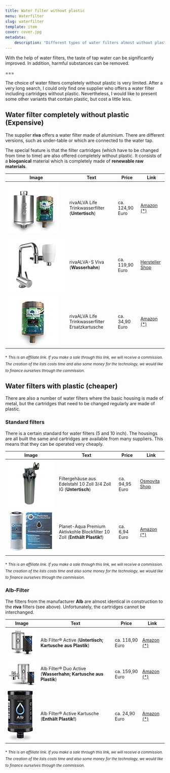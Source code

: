 ```yaml
---
title: Water filter without plastic
menu: Waterfilter
slug: waterfilter
template: item
cover: cover.jpg
metadata:
    description: "Different types of water filters almost without plastic. A simple and cheap way to remove pollutants from the water."
---
```


With the help of water filters, the taste of tap water can be significantly improved. In addition, harmful substances can be removed.

===

The choice of water filters completely without plastic is very limited. After a very long search, I could only find one supplier who offers a water filter including cartridges without plastic. Nevertheless, I would like to present some other variants that contain plastic, but cost a little less.

## Water filter completely without plastic (Expensive)

The supplier **riva** offers a water filter made of aluminium. There are different versions, such as under-table or which are connected to the water tap.

The special feature is that the filter cartridges (which have to be changed from time to time) are also offered completely without plastic. It consists of a **bioganical** material which is completely made of **renewable raw materials**.

| Image | Text | Price | Link |
|-------|--------|--------|--------|
| ![rivaALVA Life Trinkwasserfilter](riva-untertisch.jpg) | rivaALVA Life Trinkwasserfilter (**Untertisch**) | ca. 124,90 Euro | [Amazon (*)](https://amzn.to/3CPyX3I) |
| ![rivaALVA-S Viva](riva-wasserhahn.jpg) | rivaALVA-S Viva (**Wasserhahn**) | ca. 119,90 Euro | [Hersteller Shop](https://riva-filter.de/produkt/rivaalva-s-viva-trinkwasserfilter-wasserhahn/) |
| ![rivaALVA Life Trinkwasserfilter Ersatzkartusche](riva-kartusche.jpg) | rivaALVA Life Trinkwasserfilter Ersatzkartusche | ca. 34,90 Euro | [Amazon (*)](https://amzn.to/3w7tjpK) |

 <sub>\* *This is an affiliate link. If you make a sale through this link, we will receive a commission. The creation of the lists costs time and also some money for the technology, we would like to finance ourselves through the commission.*</sub>

## Water filters with plastic (cheaper)

There are also a number of water filters where the basic housing is made of metal, but the cartridges that need to be changed regularly are made of plastic.

### Standard filters

There is a certain standard for water filters (5 and 10 inch). The housings are all built the same and cartridges are available from many suppliers. This means that they can be operated very cheaply.

| Image | Text | Price | Link |
|-------|--------|--------|--------|
| ![Filtergehäuse aus Edelstahl 10 Zoll](standard-filter.jpg) | Filtergehäuse aus Edelstahl 10 Zoll 3/4 Zoll IG (**Untertisch**) | ca. 94,95 Euro | [Osmovita Shop](https://www.osmovita.de/filtergehaeuse-edelstahl-10-zoll-3-4-zoll-ig) |
| ![Planet-Aqua Premium Aktivkohle Blockfilter](standard-kartusche.jpg) | Planet-Aqua Premium Aktivkohle Blockfilter 10 Zoll (**Enthält Plastik!**) | ca. 6,94 Euro | [Amazon (*)](https://amzn.to/3Wm8ulq) |

<sub>\* *This is an affiliate link. If you make a sale through this link, we will receive a commission. The creation of the lists costs time and also some money for the technology, we would like to finance ourselves through the commission.*</sub>

 ### Alb-Filter
 The filters from the manufacturer **Alb** are almost identical in construction to the **riva** filters (see above). Unfortunately, the cartridges cannot be interchanged.

 | Image | Text | Price | Link |
|-------|--------|--------|--------|
| ![Alb Filter® Active Trinkwasserfilter](alb-untertisch.jpg) | Alb Filter® Active (**Untertisch; Kartusche aus Plastik**) | ca. 118,90 Euro | [Amazon (*)](https://amzn.to/3H9WpeJ) |
| ![Alb Filter® Duo Active Trinkwasserfilter](alb-wasserhahn.jpg) | Alb Filter® Duo Active (**Wasserhahn; Kartusche aus Plastik**) | ca. 159,90 Euro | [Amazon (*)](https://amzn.to/3WiNL1v) |
| ![Alb Filter® Active Kartusche](alb-kartusche.jpg) | Alb Filter® Active Kartusche (**Enthält Plastik!**) | ca. 24,90 Euro | [Amazon (*)](https://amzn.to/3H7zEIb) |

 <sub>\* *This is an affiliate link. If you make a sale through this link, we will receive a commission. The creation of the lists costs time and also some money for the technology, we would like to finance ourselves through the commission.*</sub>